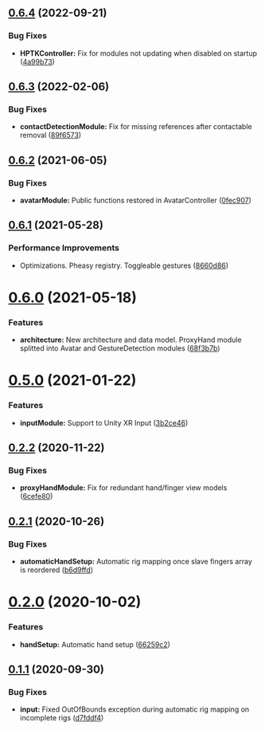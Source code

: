 ## [0.6.4](https://github.com/jorgejgnz/HPTK/compare/v0.6.3...v0.6.4) (2022-09-21)


### Bug Fixes

* **HPTKController:** Fix for modules not updating when disabled on startup ([4a99b73](https://github.com/jorgejgnz/HPTK/commit/4a99b7366e991df17330460fe920cc2c6b090993))

## [0.6.3](https://github.com/jorgejgnz/HPTK/compare/v0.6.2...v0.6.3) (2022-02-06)


### Bug Fixes

* **contactDetectionModule:** Fix for missing references after contactable removal ([89f6573](https://github.com/jorgejgnz/HPTK/commit/89f6573285b139d7259e4266a063b5716374bb4a))

## [0.6.2](https://github.com/jorgejgnz/HPTK/compare/v0.6.1...v0.6.2) (2021-06-05)


### Bug Fixes

* **avatarModule:** Public functions restored in AvatarController ([0fec907](https://github.com/jorgejgnz/HPTK/commit/0fec907a212c9f49fb1ee651ba1274b725e6c6ed))

## [0.6.1](https://github.com/jorgejgnz/HPTK/compare/v0.6.0...v0.6.1) (2021-05-28)


### Performance Improvements

* Optimizations. Pheasy registry. Toggleable gestures ([8660d86](https://github.com/jorgejgnz/HPTK/commit/8660d869bf385fb5bc574ed3b522ef64b3768857))

# [0.6.0](https://github.com/jorgejgnz/HPTK/compare/v0.5.0...v0.6.0) (2021-05-18)


### Features

* **architecture:** New architecture and data model. ProxyHand module splitted into Avatar and GestureDetection modules ([68f3b7b](https://github.com/jorgejgnz/HPTK/commit/68f3b7b850c9f302ce541a6e5c24e628b2111401))

# [0.5.0](https://github.com/jorgejgnz/HPTK/compare/v0.4.0...v0.5.0) (2021-01-22)


### Features

* **inputModule:** Support to Unity XR Input ([3b2ce46](https://github.com/jorgejgnz/HPTK/commit/3b2ce46b12392ae6eab993da280cbec272805b9a))

## [0.2.2](https://github.com/jorgejgnz/HPTK/compare/v0.2.1...v0.2.2) (2020-11-22)


### Bug Fixes

* **proxyHandModule:** Fix for redundant hand/finger view models ([6cefe80](https://github.com/jorgejgnz/HPTK/commit/6cefe80918df78171767957fcce0db5cb6139ab5))

## [0.2.1](https://github.com/jorgejgnz/HPTK/compare/v0.2.0...v0.2.1) (2020-10-26)


### Bug Fixes

* **automaticHandSetup:** Automatic rig mapping once slave fingers array is reordered ([b6d9ffd](https://github.com/jorgejgnz/HPTK/commit/b6d9ffdc25ba1c49a182dc94f4a86302d379d194))

# [0.2.0](https://github.com/jorgejgnz/HPTK/compare/v0.1.1...v0.2.0) (2020-10-02)


### Features

* **handSetup:** Automatic hand setup ([66259c2](https://github.com/jorgejgnz/HPTK/commit/66259c233ebfc7f79d4d23715e94724b38614444))

## [0.1.1](https://github.com/jorgejgnz/HPTK/compare/v0.1.0...v0.1.1) (2020-09-30)


### Bug Fixes

* **input:** Fixed OutOfBounds exception during automatic rig mapping on incomplete rigs ([d7fddf4](https://github.com/jorgejgnz/HPTK/commit/d7fddf40fc946dc172510d9bae0898d3b9ad01f9))
